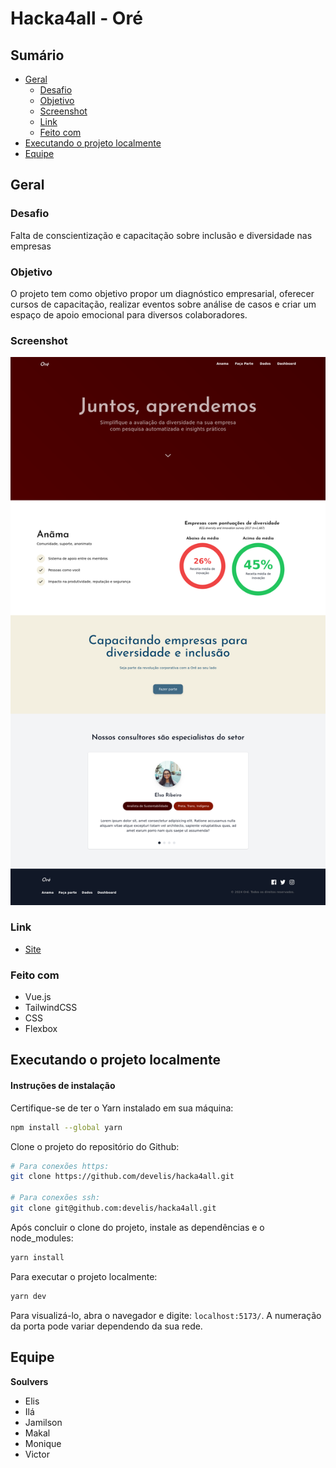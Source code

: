 # Hacka4all - Oré

## Sumário

- [Geral](#geral)
  - [Desafio](#desafio)
  - [Objetivo](#objetivo)
  - [Screenshot](#screenshot)
  - [Link](#link)
  - [Feito com](#feito-com)
- [Executando o projeto localmente](#executando-o-projeto-localmente)
- [Equipe](#equipe)

## Geral

### Desafio

Falta de conscientização e capacitação sobre inclusão e diversidade nas empresas

### Objetivo

O projeto tem como objetivo propor um diagnóstico empresarial, oferecer cursos de capacitação, realizar eventos sobre análise de casos e criar um espaço de apoio emocional para diversos colaboradores.

### Screenshot

![screenshot](./public/assets/screenshot.png)

### Link

- [Site](https://develis.github.io/hacka4all/)

### Feito com

- Vue.js
- TailwindCSS
- CSS
- Flexbox

## Executando o projeto localmente

#### Instruções de instalação

Certifique-se de ter o Yarn instalado em sua máquina:

```bash
npm install --global yarn
```

Clone o projeto do repositório do Github:

```bash
# Para conexões https:
git clone https://github.com/develis/hacka4all.git

# Para conexões ssh:
git clone git@github.com:develis/hacka4all.git
```

Após concluir o clone do projeto, instale as dependências e o node_modules:

```bash
yarn install
```

Para executar o projeto localmente:

```bash
yarn dev
```

Para visualizá-lo, abra o navegador e digite: `localhost:5173/`. A numeração da porta pode variar dependendo da sua rede.

## Equipe

**Soulvers**

- Elis
- Ilá
- Jamilson
- Makal
- Monique
- Victor
